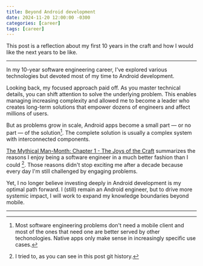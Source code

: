 ```yaml
---
title: Beyond Android development
date: 2024-11-20 12:00:00 -0300
categories: [career]
tags: [career]
---
```


This post is a reflection about my first 10 years in the craft and how I would like the next years to be like.

---

In my 10-year software engineering career, I've explored various technologies but devoted most of my time to Android development.

Looking back, my focused approach paid off. As you master technical details, you can shift attention to solve the underlying problem. This enables managing increasing complexity and allowed me to become a leader who creates long-term solutions that empower dozens of engineers and affect millions of users.

But as problems grow in scale, Android apps become a small part — or no part — of the solution[^1]. The complete solution is usually a complex system with interconnected components.

[The Mythical Man-Month: Chapter 1 - The Joys of the Craft](/posts/second-brain/#the-mythical-man-month-chapter-1---the-joys-of-the-craft) summarizes the reasons I enjoy being a software engineer in a much better fashion than I could [^2]. Those reasons didn't stop exciting me after a decade because every day I'm still challenged by engaging problems. 

Yet, I no longer believe investing deeply in Android development is my optimal path forward. I (still) remain an Android engineer, but to drive more systemic impact, I will work to expand my knowledge boundaries beyond mobile.

---

[^1]: Most software engineering problems don't need a mobile client and most of the ones that need one are better served by other techonologies. Native apps only make sense in increasingly specific use cases.

[^2]: I tried to, as you can see in this post git history.